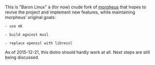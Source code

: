 This is "Baron Linux" a (for now) crude fork of
[morpheus](http://git.2f30.org/morpheus) that hopes to revive the project and
implement new features, while maintaining morpheus' original goals:

    - use mk

    - build against musl

    - replace openssl with libressl


As of 2015-12-21, this distro should hardly work at all. 
Next steps are still being discussed.
